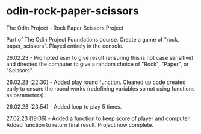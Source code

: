 # odin-rock-paper-scissors
The Odin Project - Rock Paper Scissors Project

Part of The Odin Project Foundations course. Create a game of "rock, paper, scissors". Played entirely in the console.

26.02.23 - Prompted user to give result (ensuring this is not case sensitive) and directed the computer to give a random choice of "Rock", "Paper", or "Scissors".

26.02.23 (22:30) - Added play round function. Cleaned up code created early to ensure the round works (redefining variables so not using functions as parameters).

26.02.23 (23:54) - Added loop to play 5 times.

27.02.23 (19:06) - Added a function to keep score of player and computer. Added function to return final result. Project now complete.